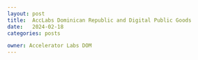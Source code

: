 ```yaml
---
layout: post
title:  AccLabs Dominican Republic and Digital Public Goods
date:   2024-02-18 
categories: posts

owner: Accelerator Labs DOM
---
```

